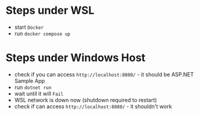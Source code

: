 # Steps under WSL
- start `Docker`
- run `docker compose up`

# Steps under Windows Host
- check if you can access `http://localhost:8080/` - it should be ASP.NET Sample App
- run `dotnet run`
- wait until it will `Fail`
- WSL network is down now (shutdown required to restart)
- check if can access `http://localhost:8080/` - it shouldn't work